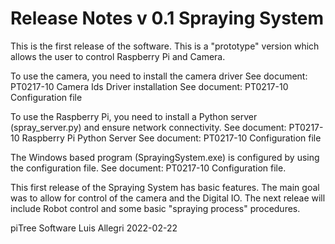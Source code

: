 # Release Notes v 0.1 Spraying System

This is the first release of the software.
This is a "prototype" version which allows the user to control Raspberry Pi and Camera.

To use the camera, you need to install the camera driver 
See document: PT0217-10 Camera Ids Driver installation
See document: PT0217-10 Configuration file

To use the Raspberry Pi, you need to install a Python server (spray_server.py) and ensure network connectivity.
See document: PT0217-10 Raspberry Pi Python Server
See document: PT0217-10 Configuration file

The Windows based program (SprayingSystem.exe) is configured by using the configuration file.
See document: PT0217-10 Configuration file.

This first release of the Spraying System has basic features.
The main goal was to allow for control of the camera and the Digital IO.
The next releae will include Robot control and some basic "spraying process" procedures.

piTree Software
Luis Allegri
2022-02-22
